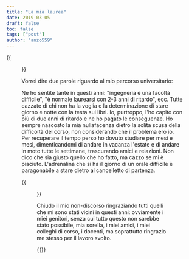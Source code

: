 ```yaml
---
title: "La mia laurea"
date: 2019-03-05
draft: false
toc: false
tags: ["post"]
author: "anzo559"
---
```


{{<figure src="/images/laurea_01.jpg" title="La mia famiglia">}}

Vorrei dire due parole riguardo al mio percorso universitario:

Ne ho sentite tante in questi anni: "ingegneria è una facoltà difficile", "è normale laurearsi con 2-3 anni di ritardo", ecc. 
Tutte cazzate di chi non ha la voglia e la determinazione di stare giorno e notte con la testa sui libri. Io, purtroppo, l'ho capito con più di due anni di ritardo e ne ho pagato le conseguenze.
Ho sempre nascosto la mia nullafacenza dietro la solita scusa della difficoltà del corso, non considerando che il problema ero io. 
Per recuperare il tempo perso ho dovuto studiare per mesi e mesi, dimenticandomi di andare in vacanza l'estate e di andare in moto tutte le settimane, trascurando amici e relazioni.
Non dico che sia giusto quello che ho fatto, ma cazzo se mi è piaciuto. L'adrenalina che si ha il giorno di un orale difficile è paragonabile a stare dietro al cancelletto di partenza.

{{<figure src="/images/laurea_02.jpg" title="Scommetto che non avete amici migliori dei miei">}}

Chiudo il mio non-discorso ringraziando tutti quelli che mi sono stati vicini in questi anni: ovviamente i miei genitori, senza cui tutto questo non sarebbe stato possibile, mia sorella, i miei amici, i miei colleghi di corso, i docenti, ma soprattutto ringrazio me stesso per il lavoro svolto. 

{{<instagram Buiy3Bnj-Xw>}}
